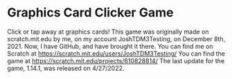 # Graphics Card Clicker Game
Click or tap away at graphics cards!
This game was originally made on scratch.mit.edu by me, on my account JoshTDM3Testing, on December 8th, 2021. Now, I have GitHub, and have brought it there.
You can find me on Scratch at https://scratch.mit.edu/users/JoshTDM3Testing/
You can find the game at https://scratch.mit.edu/projects/610828814/
The last update for the game, 1.14.1, was released on 4/27/2022.
